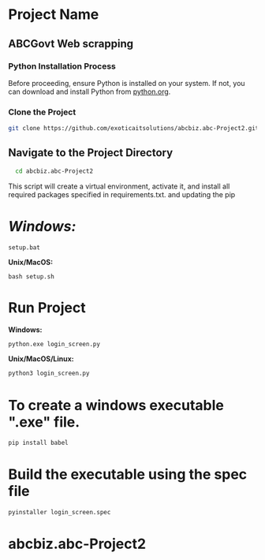 # Project Name
## ABCGovt Web scrapping
### Python Installation Process
Before proceeding, ensure Python is installed on your system. If not, you can download and install Python from [python.org](https://www.python.org/downloads/).
### Clone the Project
```bash
git clone https://github.com/exoticaitsolutions/abcbiz.abc-Project2.git
```

## Navigate to the Project Directory

```bash
  cd abcbiz.abc-Project2
```

This script will create a virtual environment, activate it, and install all required packages specified in requirements.txt. and updating the pip 

# **_Windows:_**
```
setup.bat
```
**Unix/MacOS:**
```
bash setup.sh
```

# Run Project
**Windows:**

```bash
python.exe login_screen.py
```

**Unix/MacOS/Linux:**

```bash
python3 login_screen.py
```

# To create a windows executable ".exe" file.
```bash
pip install babel
```

<!-- # Generates the exe file
```bash
# pyinstaller --hidden-import=pkg_resources.py2_warn --hidden-import=appdirs --hidden-import=Babel --hidden-import=black --hidden-import=certifi --hidden-import=click --hidden-import=colorama --hidden-import=et_xmlfile --hidden-import=fake_useragent --hidden-import=importlib_metadata --hidden-import=mypy_extensions --hidden-import=numpy --hidden-import=openpyxl --hidden-import=packaging --hidden-import=pandas --hidden-import=pathspec --hidden-import=platformdirs --hidden-import=pyee --hidden-import=pyppeteer --hidden-import=pyppeteer_stealth --hidden-import=PyQt5 --hidden-import=PyQt5.Qt5 --hidden-import=PyQt5_sip --hidden-import=python_dateutil --hidden-import=pytz --hidden-import=screeninfo --hidden-import=six --hidden-import=tomli --hidden-import=tqdm --hidden-import=typing_extensions --hidden-import=tzdata --hidden-import=urllib3 --hidden-import=websockets --hidden-import=zipp --icon=ABClogomark-1-white.ico login_screen.py
``` -->

# Build the executable using the spec file
```bash
pyinstaller login_screen.spec
```
# abcbiz.abc-Project2
